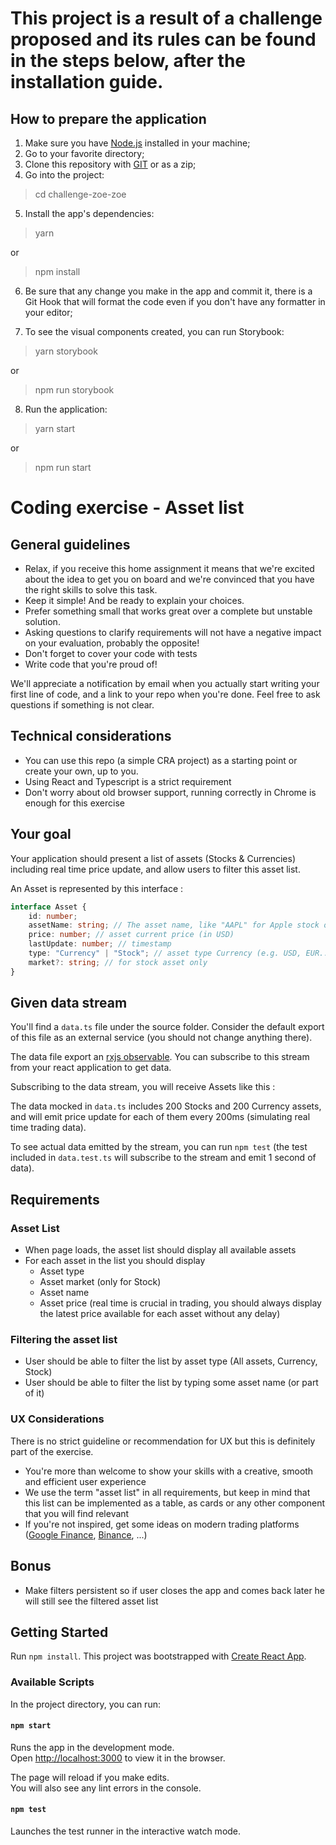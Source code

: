 # This project is a result of a challenge proposed and its rules can be found in the steps below, after the installation guide.

## How to prepare the application

1. Make sure you have [Node.js](https://nodejs.org/en/) installed in your machine;
2. Go to your favorite directory;
3. Clone this repository with [GIT](https://git-scm.com/) or as a zip;
4. Go into the project:

> cd challenge-zoe-zoe

5. Install the app's dependencies:

> yarn

or

> npm install

6. Be sure that any change you make in the app and commit it, there is a Git Hook that will format the code even if you don't have any formatter in your editor;

7. To see the visual components created, you can run Storybook:

> yarn storybook

or

> npm run storybook

8. Run the application:

> yarn start

or

> npm run start

# Coding exercise - Asset list

## General guidelines

-   Relax, if you receive this home assignment it means that we're excited about the idea to get you on board and we're convinced that you have the right skills to solve this task.
-   Keep it simple! And be ready to explain your choices.
-   Prefer something small that works great over a complete but unstable solution.
-   Asking questions to clarify requirements will not have a negative impact on your evaluation, probably the opposite!
-   Don't forget to cover your code with tests
-   Write code that you're proud of!

We'll appreciate a notification by email when you actually start writing your first line of code, and a link to your repo when you're done. Feel free to ask questions if something is not clear.

## Technical considerations

-   You can use this repo (a simple CRA project) as a starting point or create your own, up to you.
-   Using React and Typescript is a strict requirement
-   Don't worry about old browser support, running correctly in Chrome is enough for this exercise

## Your goal

Your application should present a list of assets (Stocks & Currencies) including real time price update, and allow users to filter this asset list.

An Asset is represented by this interface :

```ts
interface Asset {
    id: number;
    assetName: string; // The asset name, like "AAPL" for Apple stock or "EUR" for Euro Currency
    price: number; // asset current price (in USD)
    lastUpdate: number; // timestamp
    type: "Currency" | "Stock"; // asset type Currency (e.g. USD, EUR...) or Stock (Samsung, Google)
    market?: string; // for stock asset only
}
```

## Given data stream

You'll find a `data.ts` file under the source folder. Consider the default export of this file as an external service (you should not change anything there).

The data file export an [rxjs observable](https://rxjs.dev/guide/observable). You can subscribe to this stream from your react application to get data.

Subscribing to the data stream, you will receive Assets like this :

The data mocked in `data.ts` includes 200 Stocks and 200 Currency assets, and will emit price update for each of them every 200ms (simulating real time trading data).

To see actual data emitted by the stream, you can run `npm test` (the test included in `data.test.ts` will subscribe to the stream and emit 1 second of data).

## Requirements

### Asset List

-   When page loads, the asset list should display all available assets
-   For each asset in the list you should display
    -   Asset type
    -   Asset market (only for Stock)
    -   Asset name
    -   Asset price (real time is crucial in trading, you should always display the latest price available for each asset without any delay)

### Filtering the asset list

-   User should be able to filter the list by asset type (All assets, Currency, Stock)
-   User should be able to filter the list by typing some asset name (or part of it)

### UX Considerations

There is no strict guideline or recommendation for UX but this is definitely part of the exercise.

-   You're more than welcome to show your skills with a creative, smooth and efficient user experience
-   We use the term "asset list" in all requirements, but keep in mind that this list can be implemented as a table, as cards or any other component that you will find relevant
-   If you're not inspired, get some ideas on modern trading platforms ([Google Finance](https://www.google.com/finance/), [Binance](https://www.binance.com/en/markets), ...)

## Bonus

-   Make filters persistent so if user closes the app and comes back later he will still see the filtered asset list

## Getting Started

Run `npm install`.
This project was bootstrapped with [Create React App](https://github.com/facebook/create-react-app).

### Available Scripts

In the project directory, you can run:

#### `npm start`

Runs the app in the development mode.\
Open [http://localhost:3000](http://localhost:3000) to view it in the browser.

The page will reload if you make edits.\
You will also see any lint errors in the console.

#### `npm test`

Launches the test runner in the interactive watch mode.
